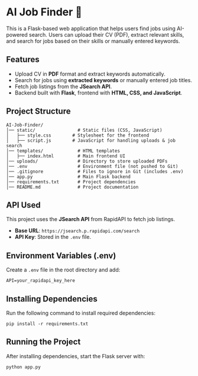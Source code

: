 # AI Job Finder 🚀

This is a Flask-based web application that helps users find jobs using AI-powered search. Users can upload their CV (PDF), extract relevant skills, and search for jobs based on their skills or manually entered keywords.

## Features
- Upload CV in **PDF** format and extract keywords automatically.
- Search for jobs using **extracted keywords** or manually entered job titles.
- Fetch job listings from the **JSearch API**.
- Backend built with **Flask**, frontend with **HTML, CSS, and JavaScript**.

## Project Structure
```
AI-Job-Finder/
│── static/                # Static files (CSS, JavaScript)
│   ├── style.css        # Stylesheet for the frontend
│   ├── script.js        # JavaScript for handling uploads & job search
│── templates/             # HTML templates
│   ├── index.html         # Main frontend UI
│── uploads/               # Directory to store uploaded PDFs
│── .env                   # Environment file (not pushed to Git)
│── .gitignore             # Files to ignore in Git (includes .env)
│── app.py                 # Main Flask backend
│── requirements.txt       # Project dependencies
│── README.md              # Project documentation
```

## API Used
This project uses the **JSearch API** from RapidAPI to fetch job listings.

- **Base URL**: `https://jsearch.p.rapidapi.com/search`
- **API Key**: Stored in the `.env` file.

## Environment Variables (.env)
Create a `.env` file in the root directory and add:

```
API=your_rapidapi_key_here
```

## Installing Dependencies
Run the following command to install required dependencies:

```
pip install -r requirements.txt
```

## Running the Project
After installing dependencies, start the Flask server with:

```
python app.py
```
